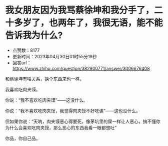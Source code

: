 # 我女朋友因为我骂蔡徐坤和我分手了，二十多岁了，也两年了，我很无语，能不能告诉我为什么?
- 点赞数：8177
- 更新时间：2023年04月30日01时55分19秒
- 回答url：https://www.zhihu.com/question/382800771/answer/3006676408
<body>
 <p data-pid="i9cDuIP9">和蔡徐坤有啥关系，换个东西来也一样。</p>
 <p data-pid="RMZoWSc5">我喜欢吃肉夹馍。</p>
 <p data-pid="cWFTn9Z3">你说：“我不喜欢吃肉夹馍”——这没什么。</p>
 <p data-pid="yYSLV4yT">你说：“我不喜欢吃肉夹馍，我觉得肉夹馍不好吃诶”——这也没什么。</p>
 <p data-pid="6Rwfw24J">但如果你说：“天呐，肉夹馍恶心得要死，像茅坑里的屎一样让人恶心，搞不懂你为什么会喜欢吃肉夹馍，那么恶心的东西我看一眼都想吐”</p>
 <p data-pid="s8CKfG42">你品，你自己品。</p>
</body>